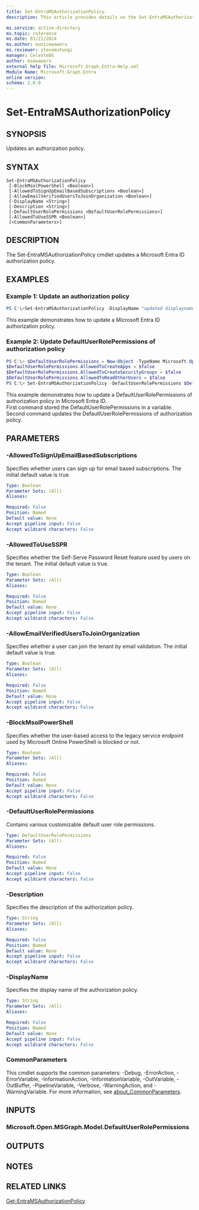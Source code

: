 ```yaml
---
title: Set-EntraMSAuthorizationPolicy.
description: This article provides details on the Set-EntraMSAuthorizationPolicy command.

ms.service: active-directory
ms.topic: reference
ms.date: 03/21/2024
ms.author: eunicewaweru
ms.reviewer: stevemutungi
manager: CelesteDG
author: msewaweru
external help file: Microsoft.Graph.Entra-Help.xml
Module Name: Microsoft.Graph.Entra
online version:
schema: 2.0.0
---
```


# Set-EntraMSAuthorizationPolicy

## SYNOPSIS
Updates an authorization policy.

## SYNTAX

```
Set-EntraMSAuthorizationPolicy 
 [-BlockMsolPowerShell <Boolean>]
 [-AllowedToSignUpEmailBasedSubscriptions <Boolean>] 
 [-AllowEmailVerifiedUsersToJoinOrganization <Boolean>]
 [-DisplayName <String>] 
 [-Description <String>] 
 [-DefaultUserRolePermissions <DefaultUserRolePermissions>]
 [-AllowedToUseSSPR <Boolean>] 
 [<CommonParameters>]
```

## DESCRIPTION
The Set-EntraMSAuthorizationPolicy cmdlet updates a Microsoft Entra ID authorization policy.

## EXAMPLES

### Example 1: Update an authorization policy
```powershell
PS C:\>Set-EntraMSAuthorizationPolicy -DisplayName "updated displayname" -Description "updated description"  -BlockMsolPowerShell $true -AllowedToUseSSPR $false -AllowEmailVerifiedUsersToJoinOrganization $true -AllowedToSignUpEmailBasedSubscriptions $true  
```

This example demonstrates how to update a Microsoft Entra ID authorization policy. 

### Example 2: Update DefaultUserRolePermissions of authorization policy
```powershell
PS C:\> $DefaultUserRolePermissions = New-Object -TypeName Microsoft.Open.MSGraph.Model.DefaultUserRolePermissions
$DefaultUserRolePermissions.AllowedToCreateApps = $false
$DefaultUserRolePermissions.AllowedToCreateSecurityGroups = $false
$DefaultUserRolePermissions.AllowedToReadOtherUsers = $false
PS C:\> Set-EntraMSAuthorizationPolicy -DefaultUserRolePermissions $DefaultUserRolePermissions 
```

This example demonstrates how to update a DefaultUserRolePermissions of authorization policy in Microsoft Entra ID.  
First command stored the DefaultUserRolePermissions in a variable.  
Second command updates the DefaultUserRolePermissions of authorization policy.

## PARAMETERS

### -AllowedToSignUpEmailBasedSubscriptions
Specifies whether users can sign up for email based subscriptions.
The initial default value is true.

```yaml
Type: Boolean
Parameter Sets: (All)
Aliases:

Required: False
Position: Named
Default value: None
Accept pipeline input: False
Accept wildcard characters: False
```

### -AllowedToUseSSPR
Specifies whether the Self-Serve Password Reset feature used by users on the tenant.
The initial default value is true.

```yaml
Type: Boolean
Parameter Sets: (All)
Aliases:

Required: False
Position: Named
Default value: None
Accept pipeline input: False
Accept wildcard characters: False
```

### -AllowEmailVerifiedUsersToJoinOrganization
Specifies whether a user can join the tenant by email validation.
The initial default value is true.

```yaml
Type: Boolean
Parameter Sets: (All)
Aliases:

Required: False
Position: Named
Default value: None
Accept pipeline input: False
Accept wildcard characters: False
```

### -BlockMsolPowerShell
Specifies whether the user-based access to the legacy service endpoint used by Microsoft Online PowerShell is blocked or not.

```yaml
Type: Boolean
Parameter Sets: (All)
Aliases:

Required: False
Position: Named
Default value: None
Accept pipeline input: False
Accept wildcard characters: False
```

### -DefaultUserRolePermissions
Contains various customizable default user role permissions.

```yaml
Type: DefaultUserRolePermissions
Parameter Sets: (All)
Aliases:

Required: False
Position: Named
Default value: None
Accept pipeline input: False
Accept wildcard characters: False
```

### -Description
Specifies the description of the authorization policy.

```yaml
Type: String
Parameter Sets: (All)
Aliases:

Required: False
Position: Named
Default value: None
Accept pipeline input: False
Accept wildcard characters: False
```

### -DisplayName
Specifies the display name of the authorization policy.

```yaml
Type: String
Parameter Sets: (All)
Aliases:

Required: False
Position: Named
Default value: None
Accept pipeline input: False
Accept wildcard characters: False
```

### CommonParameters
This cmdlet supports the common parameters: -Debug, -ErrorAction, -ErrorVariable, -InformationAction, -InformationVariable, -OutVariable, -OutBuffer, -PipelineVariable, -Verbose, -WarningAction, and -WarningVariable. For more information, see [about_CommonParameters](http://go.microsoft.com/fwlink/?LinkID=113216).

## INPUTS

### Microsoft.Open.MSGraph.Model.DefaultUserRolePermissions
## OUTPUTS

## NOTES

## RELATED LINKS

[Get-EntraMSAuthorizationPolicy](Get-EntraMSAuthorizationPolicy.md)

